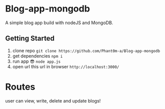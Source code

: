 # Blog-app-mongodb

  A simple blog app build with nodeJS and MongoDB.
  
## Getting Started 
  1. clone repo `git clone https://github.com/Phant0m-a/Blog-app-mongodb`
  2. get dependencies `npm i`
  3. run app 😎 `node app.js`
  4. open url this url in browser `http://localhost:3000/`
  
# Routes
  
  user can view, write, delete and update blogs! 
  
